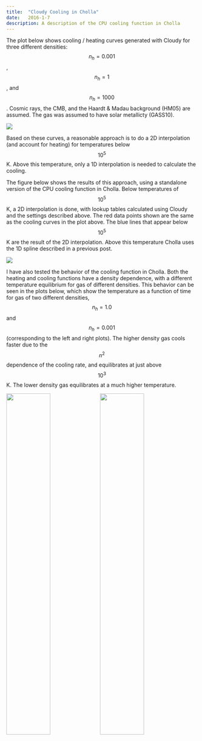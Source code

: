 ```yaml
---
title:  "Cloudy Cooling in Cholla"
date:   2016-1-7
description: A description of the CPU cooling function in Cholla 
---
```


The plot below shows cooling / heating curves generated with
Cloudy for three different densities: $$n_h = 0.001$$, $$n_h = 1$$, and $$n_h = 1000$$.
Cosmic rays, the CMB, and the Haardt & Madau background (HM05)
are assumed. The gas was assumed to have solar metallicty (GASS10).

<img src="{{ site.url }}assets/images/coolingcurve_HM_PIE.png">

Based on these curves, a reasonable approach is to do a 2D interpolation (and account
for heating) for temperatures below $$10^{5}$$ K. Above this temperature, only a 1D
interpolation is needed to calculate the cooling.

The figure below shows the results of this approach, using a standalone version of
the CPU cooling function in Cholla. Below temperatures of $$10^5$$ K, a 2D interpolation 
is done, with lookup tables
calculated using Cloudy and the settings described above. The red data points shown are the same as
the cooling curves in the plot above. The blue lines that appear below $$10^5$$ K are 
the result of the 2D interpolation. Above this temperature Cholla uses the 1D spline described
in a previous post.

<img src="{{ site.url }}assets/images/spline_coolingcurve.png">


I have also tested the behavior of the cooling function in Cholla. Both the heating and cooling functions 
have a density dependence, with a different temperature equilibrium for gas of different densities. This 
behavior can be seen in the plots below, which show the temperature as a function of time for gas of 
two different densities, $$n_h = 1.0$$ and $$n_h = 0.001$$ (corresponding to the left and right plots).
The higher density gas cools faster due to the $$n^2$$ dependence of the cooling rate, and equilibrates at 
just above $$10^3$$ K. The lower density gas equilibrates at a much higher temperature.

<img style="float: left; width: 48%; margin-right: 1%; margin-bottom: 0.5em;" src="{{ site.url }}assets/images/cooling_n0.png">
<img style="float: left; width: 48%; margin-right: 1%; margin-bottom: 0.5em;" src="{{ site.url }}assets/images/cooling_nm3.png">

